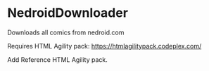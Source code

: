 NedroidDownloader
=================

Downloads all comics from nedroid.com

Requires HTML Agility pack: https://htmlagilitypack.codeplex.com/

Add Reference HTML Agility pack.
